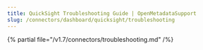 ```yaml
---
title: QuickSight Troubleshooting Guide | OpenMetadataSupport
slug: /connectors/dashboard/quicksight/troubleshooting
---
```


{% partial file="/v1.7/connectors/troubleshooting.md" /%}
